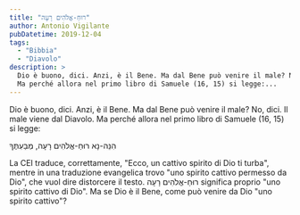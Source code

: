 ```yaml
---
title: "רוּחַ-אֱלֹהִים רָעָה"
author: Antonio Vigilante
pubDatetime: 2019-12-04
tags: 
  - "Bibbia"
  - "Diavolo"
description: >
  Dio è buono, dici. Anzi, è il Bene. Ma dal Bene può venire il male? No, dici. Il male viene dal Diavolo. 
  Ma perché allora nel primo libro di Samuele (16, 15) si legge:...
---
```


Dio è buono, dici. Anzi, è il Bene. Ma dal Bene può venire il male? No, dici. Il male viene dal Diavolo. Ma perché allora nel primo libro di Samuele (16, 15) si legge:  
  
הִנֵּה-נָא רוּחַ-אֱלֹהִים רָעָה, מְבַעִתֶּךָ  
  
La CEI traduce, correttamente, "Ecco, un cattivo spirito di Dio ti turba", mentre in una traduzione evangelica trovo "uno spirito cattivo permesso da Dio", che vuol dire distorcere il testo. רוּחַ-אֱלֹהִים רָעָה significa proprio "uno spirito cattivo di Dio". Ma se Dio è il Bene, come può venire da Dio "uno spirito cattivo"?
